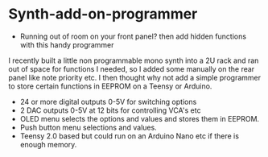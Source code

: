 # Synth-add-on-programmer

- Running out of room on your front panel? then add hidden functions with this handy programmer

I recently built a little non programmable mono synth into a 2U rack and ran out of space for functions I needed, so I added some manually on the rear panel like note priority etc. I then thought why not add a simple programmer to store certain functions in EEPROM on a Teensy or Arduino.

- 24 or more digital outputs 0-5V for switching options
- 2 DAC outputs 0-5V at 12 bits for controlling VCA's etc
- OLED menu selects the options and values and stores them in EEPROM.
- Push button menu selections and values.
- Teensy 2.0 based but could run on an Arduino Nano etc if there is enough memory.
